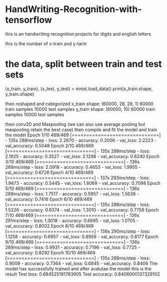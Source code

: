 # HandWriting-Recognition-with-tensorflow
this is an handwriting recognition projects for digits and english letters


this is the number of x-train and y-tarin 
# the data, split between train and test sets
(x_train, y_train), (x_test, y_test) = mnist.load_data()
print(x_train.shape, y_train.shape)

then reshaped and categorized 
x_train shape: (60000, 28, 28, 1)
60000 train samples
10000 test samples
y_train shape: (60000, 10)
60000 train samples
10000 test samples

then conv2D and Maxpooling (we can also use average pooling but maxpooling retain the best case)
then compile and fit the model  and train the model 
Epoch 1/10
469/469 [==============================] - 135s 288ms/step - loss: 2.2670 - accuracy: 0.2006 - val_loss: 2.2223 - val_accuracy: 0.5048
Epoch 2/10
469/469 [==============================] - 135s 288ms/step - loss: 2.1925 - accuracy: 0.3527 - val_loss: 2.1288 - val_accuracy: 0.6240
Epoch 3/10
469/469 [==============================] - 136s 289ms/step - loss: 2.0918 - accuracy: 0.4653 - val_loss: 1.9955 - val_accuracy: 0.6726
Epoch 4/10
469/469 [==============================] - 137s 293ms/step - loss: 1.9473 - accuracy: 0.5445 - val_loss: 1.8069 - val_accuracy: 0.7098
Epoch 5/10
469/469 [==============================] - 136s 289ms/step - loss: 1.7517 - accuracy: 0.5957 - val_loss: 1.5639 - val_accuracy: 0.7416
Epoch 6/10
469/469 [==============================] - 135s 288ms/step - loss: 1.5226 - accuracy: 0.6374 - val_loss: 1.3010 - val_accuracy: 0.7756
Epoch 7/10
469/469 [==============================] - 136s 291ms/step - loss: 1.3018 - accuracy: 0.6695 - val_loss: 1.0705 - val_accuracy: 0.8002
Epoch 8/10
469/469 [==============================] - 136s 290ms/step - loss: 1.1258 - accuracy: 0.6957 - val_loss: 0.8959 - val_accuracy: 0.8177
Epoch 9/10
469/469 [==============================] - 136s 289ms/step - loss: 0.9931 - accuracy: 0.7196 - val_loss: 0.7725 - val_accuracy: 0.8292
Epoch 10/10
469/469 [==============================] - 135s 288ms/step - loss: 0.9009 - accuracy: 0.7364 - val_loss: 0.6845 - val_accuracy: 0.8406
The model has successfully trained
and after avalutae the model this is the result
Test loss: 0.684525191783905
Test accuracy: 0.8406000137329102
